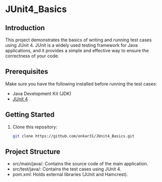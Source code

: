 # JUnit4_Basics

## Introduction
This project demonstrates the basics of writing and running test cases using JUnit 4. JUnit is a widely used testing framework for Java applications, and it provides a simple and effective way to ensure the correctness of your code.

## Prerequisites
Make sure you have the following installed before running the test cases:
- Java Development Kit (JDK)
- [JUnit 4](https://junit.org/junit4/)

## Getting Started
1. Clone this repository:
   ```bash
   git clone https://github.com/onkar31/JUnit4_Basics.git


## Project Structure
- src/main/java/: Contains the source code of the main application.
- src/test/java/: Contains the test cases using JUnit 4.
- pom.xml: Holds external libraries (JUnit and Hamcrest).
